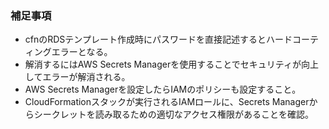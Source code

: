 ### 補足事項

- cfnのRDSテンプレート作成時にパスワードを直接記述するとハードコーティングエラーとなる。
- 解消するにはAWS Secrets Managerを使用することでセキュリティが向上してエラーが解消される。
- AWS Secrets Managerを設定したらIAMのポリシーも設定すること。
- CloudFormationスタックが実行されるIAMロールに、Secrets Managerからシークレットを読み取るための適切なアクセス権限があることを確認。
